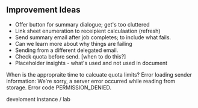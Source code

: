 ## Improvement Ideas
- Offer button for summary dialogue; get's too cluttered
- Link sheet enumeration to receipient calculaation (refresh)
- Send summary email after job completes; to include what fails.
- Can we learn more about why things are failing
- Sending from a different delegated email. 
- Check quota before send. [when to do this?]
- Placeholder insights - what's used and not used in document 


When is the appropraite time to calcuate quota limits? 
Error loading sender information: We're sorry, a server error occurred while reading from storage. Error code PERMISSION_DENIED.

develoment instance / lab 

